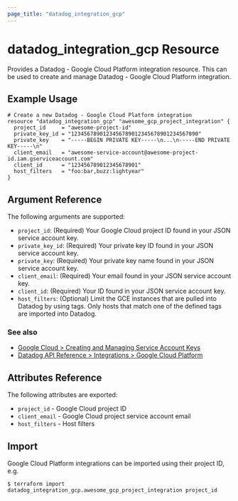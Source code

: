 ```yaml
---
page_title: "datadog_integration_gcp"
---
```


# datadog_integration_gcp Resource

Provides a Datadog - Google Cloud Platform integration resource. This can be used to create and manage Datadog - Google Cloud Platform integration.

## Example Usage

```hcl
# Create a new Datadog - Google Cloud Platform integration
resource "datadog_integration_gcp" "awesome_gcp_project_integration" {
  project_id     = "awesome-project-id"
  private_key_id = "1234567890123456789012345678901234567890"
  private_key    = "-----BEGIN PRIVATE KEY-----\n...\n-----END PRIVATE KEY-----\n"
  client_email   = "awesome-service-account@awesome-project-id.iam.gserviceaccount.com"
  client_id      = "123456789012345678901"
  host_filters   = "foo:bar,buzz:lightyear"
}
```

## Argument Reference

The following arguments are supported:

- `project_id`: (Required) Your Google Cloud project ID found in your JSON service account key.
- `private_key_id`: (Required) Your private key ID found in your JSON service account key.
- `private_key`: (Required) Your private key name found in your JSON service account key.
- `client_email`: (Required) Your email found in your JSON service account key.
- `client_id`: (Required) Your ID found in your JSON service account key.
- `host_filters`: (Optional) Limit the GCE instances that are pulled into Datadog by using tags. Only hosts that match one of the defined tags are imported into Datadog.

### See also

- [Google Cloud > Creating and Managing Service Account Keys](https://cloud.google.com/iam/docs/creating-managing-service-account-keys)
- [Datadog API Reference > Integrations > Google Cloud Platform](https://docs.datadoghq.com/api/v1/gcp-integration/)

## Attributes Reference

The following attributes are exported:

- `project_id` - Google Cloud project ID
- `client_email` - Google Cloud project service account email
- `host_filters` - Host filters

## Import

Google Cloud Platform integrations can be imported using their project ID, e.g.

```
$ terraform import datadog_integration_gcp.awesome_gcp_project_integration project_id
```
